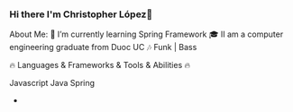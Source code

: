 ### Hi there I'm Christopher López👋

About Me:
🌱 I’m currently learning Spring Framework
🎓 II am a computer engineering graduate from Duoc UC
🎶 Funk | Bass

🔥 Languages & Frameworks & Tools & Abilities 🔥

   Javascript Java Spring

- 

<!--
**lopezpalacios25/lopezpalacios25** is a ✨ _special_ ✨ repository because its `README.md` (this file) appears on your GitHub profile.

Here are some ideas to get you started:

- 🔭 I’m currently working on ...

- 👯 I’m looking to collaborate on ...
- 🤔 I’m looking for help with ...
- 💬 Ask me about ...
- 📫 How to reach me: ...
- 😄 Pronouns: ...
- ⚡ Fun fact: ...
-->
